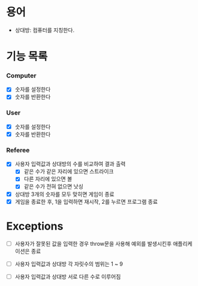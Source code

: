 # 용어
- 상대방: 컴퓨터를 지칭한다.

# 기능 목록
### Computer
- [x] 숫자를 설정한다
- [x] 숫자를 반환한다

### User
- [x] 숫자를 설정한다
- [x] 숫자를 반환한다

### Referee
- [x] 사용자 입력값과 상대방의 수를 비교하여 결과 출력
  - [x] 같은 수가 같은 자리에 있으면 스트라이크
  - [x] 다른 자리에 있으면 볼
  - [x] 같은 수가 전혀 없으면 낫싱
- [x] 상대방 3개의 숫자를 모두 맞히면 게임이 종료
- [x] 게임을 종료한 후, 1을 입력하면 재시작, 2를 누르면 프로그램 종료

# Exceptions
- [ ] 사용자가 잘못된 값을 입력한 경우 throw문을 사용해 예외를 발생시킨후 애플리케이션은 종료
- [ ] 사용자 입력값과 상대방 각 자릿수의 범위는 1 ~ 9
- [ ] 사용자 입력값과 상대방 서로 다른 수로 이루어짐

